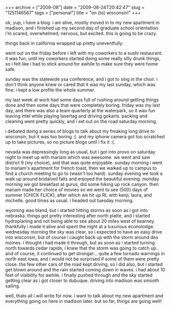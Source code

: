 +++
archive = ["2009-08"]
date = "2009-08-24T20:42:47"
slug = "1251146567"
tags = ["personal"]
title = "on (to) wisconsin!"
+++

ok, yup, i have a blog. i am alive, mostly moved in to my new apartment in
madison, and i finished up my second day of graduate school orientation.
i'm scared, overwhelmed, nervous, but excited. this is going to be crazy.

things back in california wrapped up pretty uneventfully:

went out on the friday before i left with my coworkers to a sushi
restaurant. it was fun, until my coworkers started doing some really silly
drunk things, so i felt like i had to stick around for awhile to make sure
they were home safe.

sunday was the statewide ysa conference, and i got to sing in the choir.
i don't think anyone knew or cared that it was my last sunday, which was
fine: i kept a low profile the whole summer.

my last week at work had some days full of rushing around getting things
done and then some days that were completely boring. friday was my last
day, and there was also a team quarterly at the waterpark, so it was fun
leaving intel while playing lasertag and driving gokarts. packing and
cleaning went pretty quickly, and i set out on the road saturday morning.

i debated doing a series of blogs to talk about my freaking long drive to
wisconsin, but it was too boring :(. and my iphone camera got too
scratched up to take pictures, so no picture blogs until i fix it :(.

nevada was depressingly long as usual, but i got into provo on saturday
night to meet up with mariam which was awesome. we went and saw district
9 (my choice), and that was quite enjoyable. sunday morning i went to
mariam's apartment for french toast, then we walked up to campus to find
a church meeting to go to (wasn't too hard). sunday evening we took a walk
up around bridalveil falls and enjoyed the beautiful evening. monday
morning we got breakfast at gurus, did some hiking up rock canyon. then
mariam made her choice of movies so we went to see (500) days of summer
(CHICK FLICK), after which we hit up RL with kenji, laura, and michelle.
good times as usual. i headed out tuesday morning.

wyoming was bland, but i started hitting storms as soon as i got into
nebraska. things got pretty interesting after north platte, and i started
hydroplaning and not being able to see about 20 miles west of kearney.
thankfully i made it alive and spent the night at a luxurious econolodge.
wednesday morning the sky was clear, so i expected to have an easy drive
into wisconsin, but of course i caught back up with the storm around des
moines. i thought i had made it through, but as soon as i started turning
north towards cedar rapids, i knew that the storm was going to catch up.
and of course, it continued to get stronger... quite a few tornado
warnings in north east iowa, and i would not be surprised if some of them
were pretty close. the few other cars of the road kept driving, so i did
also, but i started get blown around and the rain started coming down in
waves. i had about 10 feet of visibility for awhile. i finally pushed
through and the sky started getting clear as i got closer to dubuque.
driving into madison was smooth sailing.

well, thats all i will write for now. i want to talk about my new
apartment and everything going on here in madison later. but so far,
things are going well!

